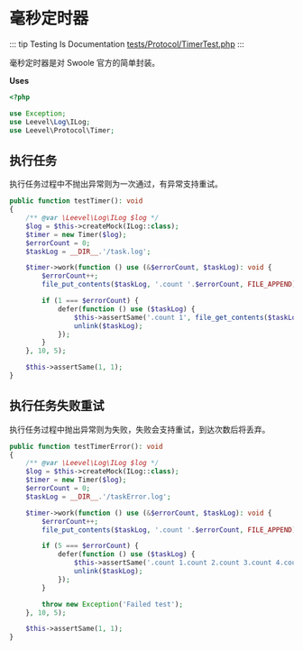 # 毫秒定时器

::: tip Testing Is Documentation
[tests/Protocol/TimerTest.php](https://github.com/hunzhiwange/framework/blob/master/tests/Protocol/TimerTest.php)
:::
    
毫秒定时器是对 Swoole 官方的简单封装。

**Uses**

``` php
<?php

use Exception;
use Leevel\Log\ILog;
use Leevel\Protocol\Timer;
```

## 执行任务

执行任务过程中不抛出异常则为一次通过，有异常支持重试。

``` php
public function testTimer(): void
{
    /** @var \Leevel\Log\ILog $log */
    $log = $this->createMock(ILog::class);
    $timer = new Timer($log);
    $errorCount = 0;
    $taskLog = __DIR__.'/task.log';

    $timer->work(function () use (&$errorCount, $taskLog): void {
        $errorCount++;
        file_put_contents($taskLog, '.count '.$errorCount, FILE_APPEND);

        if (1 === $errorCount) {
            defer(function () use ($taskLog) {
                $this->assertSame('.count 1', file_get_contents($taskLog));
                unlink($taskLog);
            });
        }
    }, 10, 5);

    $this->assertSame(1, 1);
}
```
    
## 执行任务失败重试

执行任务过程中抛出异常则为失败，失败会支持重试，到达次数后将丢弃。

``` php
public function testTimerError(): void
{
    /** @var \Leevel\Log\ILog $log */
    $log = $this->createMock(ILog::class);
    $timer = new Timer($log);
    $errorCount = 0;
    $taskLog = __DIR__.'/taskError.log';

    $timer->work(function () use (&$errorCount, $taskLog): void {
        $errorCount++;
        file_put_contents($taskLog, '.count '.$errorCount, FILE_APPEND);

        if (5 === $errorCount) {
            defer(function () use ($taskLog) {
                $this->assertSame('.count 1.count 2.count 3.count 4.count 5', file_get_contents($taskLog));
                unlink($taskLog);
            });
        }

        throw new Exception('Failed test');
    }, 10, 5);

    $this->assertSame(1, 1);
}
```